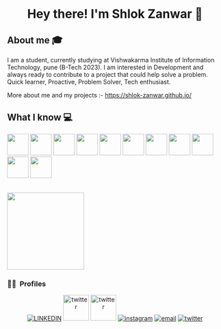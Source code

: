 <h1 align="center">Hey there! I'm Shlok Zanwar 👋 </h1>


## About me :mortar_board:
I am a student, currently studying at Vishwakarma Institute of Information Technology, pune (B-Tech 2023).
I am interested in Development and always ready to contribute to a project that could help solve a problem. <br />
Quick learner, Proactive, Problem Solver, Tech enthusiast.

More about me and my projects :- https://shlok-zanwar.github.io/

## What I know :computer:
<code><a href="#" target="_blank"><img height="50" src="https://www.vectorlogo.zone/logos/javascript/javascript-ar21.svg"></a></code>
<code><a href="#" target="_blank"><img height="50" src="https://www.vectorlogo.zone/logos/reactjs/reactjs-ar21.svg"></a></code>
<code><a href="#" target="_blank"><img height="50" src="https://www.vectorlogo.zone/logos/mongodb/mongodb-ar21.svg"></a></code>
<code><a href="#" target="_blank"><img height="50" src="https://user-images.githubusercontent.com/63449205/115969683-c1fb2200-a55b-11eb-9d13-999d6d43bb3b.png"></a></code>
<code><a href="#" target="_blank"><img height="50" src="https://www.vectorlogo.zone/logos/w3_html5/w3_html5-ar21.svg"></a></code>
<code><a href="#" target="_blank"><img height="50" src="https://img.icons8.com/color/35/000000/c-plus-plus-logo.png"></a></code>
<code><a href="#" target="_blank"><img height="50" src="https://www.vectorlogo.zone/logos/git-scm/git-scm-ar21.svg"></a></code>
<code><a href="#" target="_blank"><img height="50" src="https://agilitics.sg/pub/media/catalog/product/p/y/python_1_.png"></a></code>
<code><a href="#" target="_blank"><img height="50" src="https://cdn.vox-cdn.com/thumbor/VoXJ8IaxCj5_U-366JhtUHLkdQ0=/0x0:640x427/1400x1050/filters:focal(0x0:640x427):format(jpeg)/cdn.vox-cdn.com/assets/1087137/java_logo_640.jpg"></a></code>
<code><a href="#" target="_blank"><img height="50" src="https://encrypted-tbn0.gstatic.com/images?q=tbn:ANd9GcSzwXG2Kiv2veSdqWMU_Kcp8HQtbhAxZi3u4g&usqp=CAU"></a></code>
<code><a href="#" target="_blank"><img height="50" src="https://repository-images.githubusercontent.com/260928305/92388600-8d1c-11ea-9993-a726466b5099"></a></code>
<br/>


<br/>

<a href="https://github.com/Shlok-Zanwar">
  <img height="180em" src="https://github-readme-stats.vercel.app/api?username=Shlok-Zanwar&theme=radical&show_icons=true" />

</a>

<br/>

<h3> 🤝🏻 &nbsp;Profiles </h3>

<p align="center">
  <a href="https://www.linkedin.com/in/shlok-zanwar-0124961ba/"><img alt="LINKEDIN" src="https://www.vectorlogo.zone/logos/linkedin/linkedin-icon.svg"></a> 
  <a href="https://www.hackerrank.com/shlok_21910163"><img height="60" alt="twitter" src="https://pathrise-website-guide-wp.s3.us-west-1.amazonaws.com/guides/wp-content/uploads/2019/05/22174532/hackerrank-logo.jpg"></a> 
  <a href="https://www.codechef.com/users/shlok_zanwar"><img height="60" alt="twitter" src="https://upload.wikimedia.org/wikipedia/en/thumb/7/7b/Codechef%28new%29_logo.svg/1200px-Codechef%28new%29_logo.svg.png"></a> 
  <a href="https://www.instagram.com/shlok__zanwar/"><img alt="instagram" src="https://www.vectorlogo.zone/logos/instagram/instagram-icon.svg"></a> 
  <a href="mailto:shlokzanwar14@gmail.com"><img alt="email" src="https://www.vectorlogo.zone/logos/gmail/gmail-icon.svg"></a>
   <a href="https://twitter.com/zanwar_shlok"><img alt="twitter" src="https://www.vectorlogo.zone/logos/twitter/twitter-icon.svg"></a> 
  

</p>
